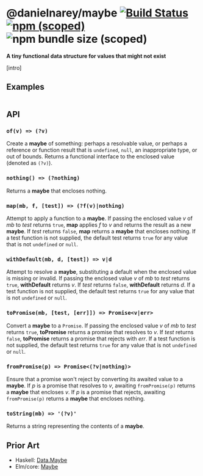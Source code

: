 # @danielnarey/maybe [![Build Status](https://travis-ci.com/danielnarey/maybe.svg?branch=master)](https://travis-ci.com/danielnarey/maybe) [![npm (scoped)](https://img.shields.io/npm/v/@danielnarey/maybe)](https://www.npmjs.com/package/@danielnarey/maybe) ![npm bundle size (scoped)](https://img.shields.io/bundlephobia/min/@danielnarey/maybe)

**A tiny functional data structure for values that might not exist**

[intro]


## Examples

```js


```


## API

### `of(v) => (?v)`
Create a **maybe** of something: perhaps a resolvable value, or perhaps a 
reference or function result that is `undefined`, `null`, an inappropriate
type, or out of bounds. Returns a functional interface to the enclosed value 
(denoted as `(?v)`).


### `nothing() => (?nothing)`
Returns a **maybe** that encloses nothing.


### `map(mb, f, [test]) => (?f(v)|nothing)`
Attempt to apply a function to a **maybe**. If passing the enclosed value
*v* of *mb* to *test* returns `true`, **map** applies *f* to *v* and
returns the result as a new **maybe**. If *test* returns `false`, **map**
returns a **maybe** that encloses nothing. If a test function is not
supplied, the default test returns `true` for any value that is not
`undefined` or `null`.
 
 
### `withDefault(mb, d, [test]) => v|d`
Attempt to resolve a **maybe**, substituting a default when the enclosed
value is missing or invalid. If passing the enclosed value *v* of *mb*
to *test* returns `true`, **withDefault** returns *v*. If *test* returns
`false`, **withDefault** returns *d*. If a test function is not supplied,
the default test returns `true` for any value that is not `undefined` or
`null`.


### `toPromise(mb, [test, [err]]) => Promise<v|err>`
Convert a **maybe** to a `Promise`. If passing the enclosed value *v* of
*mb* to *test* returns `true`, **toPromise** returns a promise that
resolves to *v*. If *test* returns `false`, **toPromise** returns a promise
that rejects with *err*. If a test function is not supplied, the default
test returns `true` for any value that is not `undefined` or `null`.
 
 
### `fromPromise(p) => Promise<(?v|nothing)>`
Ensure that a promise won't reject by converting its awaited value to a
**maybe**. If *p* is a promise that resolves to *v*, awaiting
`fromPromise(p)` returns a **maybe** that encloses *v*. If *p* is a promise
that rejects, awaiting `fromPromise(p)` returns a **maybe** that encloses
nothing.
 
 
### `toString(mb) => '(?v)'`
Returns a string representing the contents of a **maybe**.


## Prior Art
- Haskell: [Data.Maybe](https://hackage.haskell.org/package/base-4.12.0.0/docs/Data-Maybe.html)
- Elm/core: [Maybe](https://package.elm-lang.org/packages/elm/core/latest/Maybe)